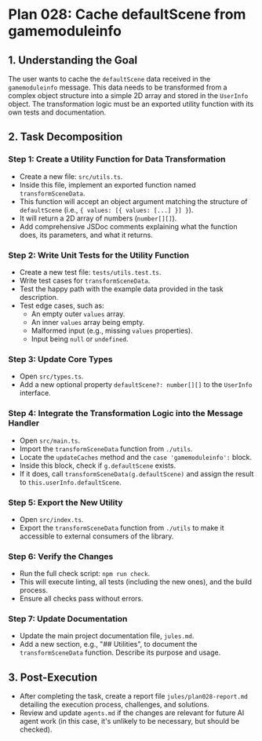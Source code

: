 # Plan 028: Cache defaultScene from gamemoduleinfo

## 1. Understanding the Goal

The user wants to cache the `defaultScene` data received in the `gamemoduleinfo` message. This data needs to be transformed from a complex object structure into a simple 2D array and stored in the `UserInfo` object. The transformation logic must be an exported utility function with its own tests and documentation.

## 2. Task Decomposition

### Step 1: Create a Utility Function for Data Transformation
- Create a new file: `src/utils.ts`.
- Inside this file, implement an exported function named `transformSceneData`.
- This function will accept an object argument matching the structure of `defaultScene` (i.e., `{ values: [{ values: [...] }] }`).
- It will return a 2D array of numbers (`number[][]`).
- Add comprehensive JSDoc comments explaining what the function does, its parameters, and what it returns.

### Step 2: Write Unit Tests for the Utility Function
- Create a new test file: `tests/utils.test.ts`.
- Write test cases for `transformSceneData`.
- Test the happy path with the example data provided in the task description.
- Test edge cases, such as:
  - An empty outer `values` array.
  - An inner `values` array being empty.
  - Malformed input (e.g., missing `values` properties).
  - Input being `null` or `undefined`.

### Step 3: Update Core Types
- Open `src/types.ts`.
- Add a new optional property `defaultScene?: number[][]` to the `UserInfo` interface.

### Step 4: Integrate the Transformation Logic into the Message Handler
- Open `src/main.ts`.
- Import the `transformSceneData` function from `./utils`.
- Locate the `updateCaches` method and the `case 'gamemoduleinfo':` block.
- Inside this block, check if `g.defaultScene` exists.
- If it does, call `transformSceneData(g.defaultScene)` and assign the result to `this.userInfo.defaultScene`.

### Step 5: Export the New Utility
- Open `src/index.ts`.
- Export the `transformSceneData` function from `./utils` to make it accessible to external consumers of the library.

### Step 6: Verify the Changes
- Run the full check script: `npm run check`.
- This will execute linting, all tests (including the new ones), and the build process.
- Ensure all checks pass without errors.

### Step 7: Update Documentation
- Update the main project documentation file, `jules.md`.
- Add a new section, e.g., "## Utilities", to document the `transformSceneData` function. Describe its purpose and usage.

## 3. Post-Execution
- After completing the task, create a report file `jules/plan028-report.md` detailing the execution process, challenges, and solutions.
- Review and update `agents.md` if the changes are relevant for future AI agent work (in this case, it's unlikely to be necessary, but should be checked).
